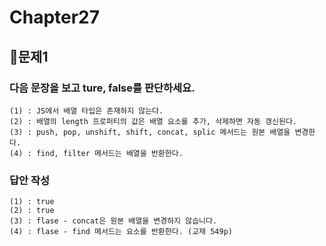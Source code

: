 # Chapter27
## 📌문제1
### 다음 문장을 보고 ture, false를 판단하세요.

```
(1) : JS에서 배열 타입은 존재하지 않는다.
(2) : 배열의 length 프로퍼티의 값은 배열 요소를 추가, 삭제하면 자동 갱신된다.
(3) : push, pop, unshift, shift, concat, splic 메서드는 원본 배열을 변경한다.
(4) : find, filter 메서드는 배열을 반환한다.
```

### 답안 작성

```
(1) : true
(2) : true
(3) : flase - concat은 원본 배열을 변경하지 않습니다.
(4) : flase - find 메서드는 요소를 반환한다. (교재 549p)
```

<br>
